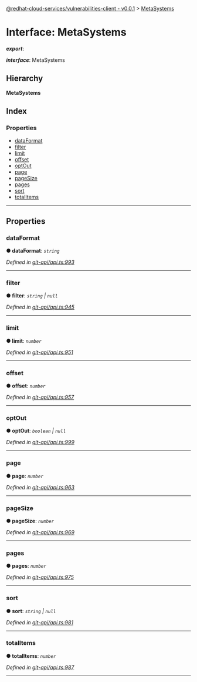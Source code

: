 [@redhat-cloud-services/vulnerabilities-client - v0.0.1](../README.md) > [MetaSystems](../interfaces/metasystems.md)

# Interface: MetaSystems

*__export__*: 

*__interface__*: MetaSystems

## Hierarchy

**MetaSystems**

## Index

### Properties

* [dataFormat](metasystems.md#dataformat)
* [filter](metasystems.md#filter)
* [limit](metasystems.md#limit)
* [offset](metasystems.md#offset)
* [optOut](metasystems.md#optout)
* [page](metasystems.md#page)
* [pageSize](metasystems.md#pagesize)
* [pages](metasystems.md#pages)
* [sort](metasystems.md#sort)
* [totalItems](metasystems.md#totalitems)

---

## Properties

<a id="dataformat"></a>

###  dataFormat

**● dataFormat**: *`string`*

*Defined in [git-api/api.ts:993](https://github.com/RedHatInsights/javascript-clients/blob/master/packages/vulnerabilities/git-api/api.ts#L993)*

___
<a id="filter"></a>

###  filter

**● filter**: *`string` \| `null`*

*Defined in [git-api/api.ts:945](https://github.com/RedHatInsights/javascript-clients/blob/master/packages/vulnerabilities/git-api/api.ts#L945)*

___
<a id="limit"></a>

###  limit

**● limit**: *`number`*

*Defined in [git-api/api.ts:951](https://github.com/RedHatInsights/javascript-clients/blob/master/packages/vulnerabilities/git-api/api.ts#L951)*

___
<a id="offset"></a>

###  offset

**● offset**: *`number`*

*Defined in [git-api/api.ts:957](https://github.com/RedHatInsights/javascript-clients/blob/master/packages/vulnerabilities/git-api/api.ts#L957)*

___
<a id="optout"></a>

###  optOut

**● optOut**: *`boolean` \| `null`*

*Defined in [git-api/api.ts:999](https://github.com/RedHatInsights/javascript-clients/blob/master/packages/vulnerabilities/git-api/api.ts#L999)*

___
<a id="page"></a>

###  page

**● page**: *`number`*

*Defined in [git-api/api.ts:963](https://github.com/RedHatInsights/javascript-clients/blob/master/packages/vulnerabilities/git-api/api.ts#L963)*

___
<a id="pagesize"></a>

###  pageSize

**● pageSize**: *`number`*

*Defined in [git-api/api.ts:969](https://github.com/RedHatInsights/javascript-clients/blob/master/packages/vulnerabilities/git-api/api.ts#L969)*

___
<a id="pages"></a>

###  pages

**● pages**: *`number`*

*Defined in [git-api/api.ts:975](https://github.com/RedHatInsights/javascript-clients/blob/master/packages/vulnerabilities/git-api/api.ts#L975)*

___
<a id="sort"></a>

###  sort

**● sort**: *`string` \| `null`*

*Defined in [git-api/api.ts:981](https://github.com/RedHatInsights/javascript-clients/blob/master/packages/vulnerabilities/git-api/api.ts#L981)*

___
<a id="totalitems"></a>

###  totalItems

**● totalItems**: *`number`*

*Defined in [git-api/api.ts:987](https://github.com/RedHatInsights/javascript-clients/blob/master/packages/vulnerabilities/git-api/api.ts#L987)*

___

